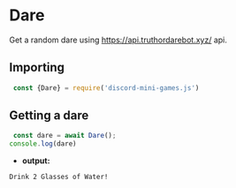 # Dare
Get a random dare using <https://api.truthordarebot.xyz/> api.


## Importing

```js
 const {Dare} = require('discord-mini-games.js')
```
## Getting a dare

```js
 const dare = await Dare();
console.log(dare)
```
 - **output:**

```
Drink 2 Glasses of Water!
```